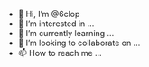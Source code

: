 - 👋 Hi, I’m @6clop
- 👀 I’m interested in ...
- 🌱 I’m currently learning ...
- 💞️ I’m looking to collaborate on ...
- 📫 How to reach me ...

<!---
6clop/6clop is a ✨ special ✨ repository because its `README.md` (this file) appears on your GitHub profile.
You can click the Preview link to take a look at your changes.
--->
